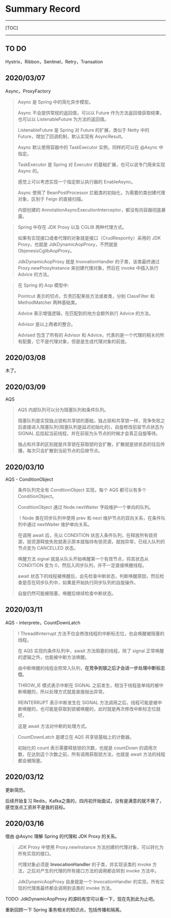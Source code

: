 #  Summary Record



---

[TOC]

---

## TO DO

Hystrix，Ribbon，Sentinel，Retry，Transation

## 2020/03/07

Async，ProxyFactory

> Async 是 Spring 中的简化异步模型。
>
> Async 不会提供常规的返回值，可以以 Future 作为方法返回值获取结果，也可以以 ListenableFuture 为方法的返回值。
>
> ListenableFuture 是 Spring 对 Future 的扩展，类似于 Netty 中的 Future，增加了回调机制，默认实现有 AsyncResult。
>
> Async 默认使用容器中的 TaskExecutor 实例，同样的可以在 @Async 中指定。
>
> TaskExecutor 是 Spring 对 Executor 的基础扩展，也可以说专门用来实现 Async 的。
>
> 感觉上可以考虑实现一个指定默认执行器的 EnableAsync。
>
> 
>
> Async 使用了 BeanPostProcessor 拦截类的初始化，为需要的类创建代理对象，区别于 Feign 的直接扫描。
>
> 内部创建的 AnnotationAsyncExecutionInterceptor，都没有向容器彻底暴露。

> Spring 中存在 JDK Proxy 以及 CGLIB 两种代理方式。
>
> 如果有实现接口或者代理的对象就是接口（CrudRespority）采用的 JDK Proxy，也就是 JdkDynamicAopProxy，不然就是 ObjenesisCglibAopProxy。
>
> JdkDynamicAopProxy 就是 InvovationHandler 的子类，该类最终通过 Proxy.newProxyInstance 来创建代理对象，然后在 invoke 中插入执行 Advice 的方法。

> 在 Spring 的 Aop 模型中:
>
> Pointcut 表示的切点，负责匹配某些方法或者类，分别 ClassFilter 和 MethodMatcher 两种基础类。
>
> Advice 表示增强逻辑，在匹配到的地方会额外执行 Advice 的方法。
>
> Advisor 是以上两者的整合。
>
> Advised 包含了所有的 Advisor 和 Advice，代表的是一个代理的相关的所有配置，它不是代理对象，但是是生成代理对象的前提。



## 2020/03/08

木了。



## 2020/03/09

AQS

> AQS 内部队列可以分为阻塞队列和条件队列。
>
> 阻塞队列是实现独占锁和共享锁的基础，独占锁和共享锁一样，竞争失败之后直接进入阻塞队列(阻塞队列是延迟初始化的)，自旋修改前驱节点状态为 SIGNAL 后挂起当前线程，并在前驱为头节点的时候才会真正自旋等待。
>
> 独占和共享的区别就是共享锁在获取锁时会扩散，扩散就是锁状态的往后传播，每次只会扩散到当前节点的后继节点。



## 2020/03/10

AQS - ConditionObject

>条件队列完全有 ConditionObject 实现，每个 AQS 都可以有多个 ConditionObject。
>
>ConditionObject 通过 Node.nextWaiter 字段维护一个单向的队列。
>
>！Node 类在同步队列中使用 prev 和 next 维护节点的双向关系，在条件队列中通过 nextWaiter 维护单向关系。
>
>在调用 await 后，先以 CONDITION 状态入条件队列，在释放所有锁资源，锁资源释放失败就表示原本就每持有锁资源，就抛异常，已经入队列的节点变为 CANCELLED 状态。
>
>唤醒方法 signal 就是从队头开始唤醒第一个有效节点，将其状态从 CONDITION 变为 0，然后入同步队列，并不一定直接唤醒线程。
>
>await 状态下的线程被唤醒后，会先检查中断状态，判断唤醒原因，然后检查是否在同步队列中，如果是开始执行同步队列的自旋操作。
>
>自旋仍然可能被阻塞，唤醒后继续检查中断状态。



## 2020/03/11

AQS - interprete，CountDownLatch

> ! Thread#interrupt 方法不仅会修改线程的中断标志位，也会唤醒被阻塞的线程。
>
> 在 AQS 实现的条件队列中，await 方法阻塞的线程，除了 signal 正常唤醒的逻辑之外，也能被中断方法唤醒。
>
> 由中断唤醒的线程会照常入队列，**在竞争到锁之后才会进一步处理中断标志位**。
>
> THROW_IE 模式表示中断在 SIGNAL 之前发生，相当于线程是单纯的被中断唤醒的，所以处理方式就是直接抛出异常。
>
> REINTERRUPT 表示中断发生在 SIGNAL 方法调用之后，线程可能是被中断唤醒的，也可能是获取到锁被唤醒的，此时就是再次修改中断标志位就好。
>
> 这是 await 方法对中断的处理方式。



> CountDownLatch 是建立在 AQS 共享锁基础上的计数器。
>
> 初始化的 count 表示需要释放锁的次数，也就是 countDown 的调用次数，在达到这个次数之前，所有调用获取锁方法，也就是 await 方法的线程都会被阻塞。



## 2020/03/12

更新简历。

后续开始复习 Redis，Kafka之类的，四月初开始面试，没有是满意的就不换了，感觉涨点工资并不是我的目标。





## 2020/03/16

借由 @Async 理解 Spring 的代理和 JDK Proxy 的关系。

> JDK Proxy 中使用 Proxy.newInstance 方法创建的代理对象，可以转化为所有实现的接口。
>
> 代理对象必须是 **InvocationHandler** 的子类，并实现该类的 invoke 方法，之后对产生的代理的所有接口方法的调用都会转到 invoke 方法中。

> JdkDynamicAopProxy 自身就是一个 InvocationHandler 的实现，所有实现的代理类最终都会调用到该类的 invoke 方法。

TODO: JdkDynamicAopProxy 的源码有空可以看一下，现在先到此为止吧。

重新回顾一下 Spring 事务相关的知识点，包括传播和隔离。